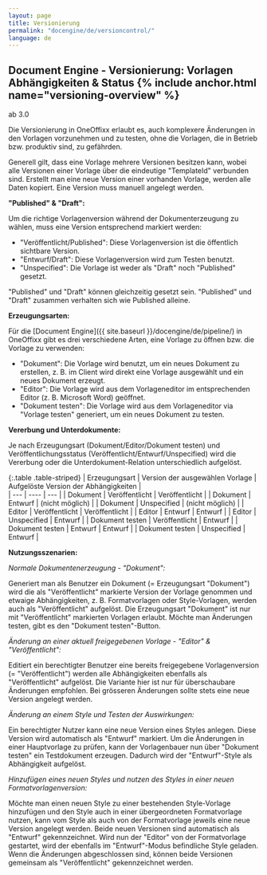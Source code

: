 ```yaml
---
layout: page
title: Versionierung
permalink: "docengine/de/versioncontrol/"
language: de
---
```


## Document Engine - Versionierung: Vorlagen Abhängigkeiten & Status {% include anchor.html name="versioning-overview" %}

<span class="label label-info">ab 3.0</span>

Die Versionierung in OneOffixx erlaubt es, auch komplexere Änderungen in den Vorlagen vorzunehmen und zu testen, ohne die Vorlagen, die in Betrieb bzw. produktiv sind, zu gefährden. 

Generell gilt, dass eine Vorlage mehrere Versionen besitzen kann, wobei alle Versionen einer Vorlage über die eindeutige "TemplateId" verbunden sind. Erstellt man eine neue Version einer vorhanden Vorlage, werden alle Daten kopiert. Eine Version muss manuell angelegt werden.

__"Published" & "Draft":__

Um die richtige Vorlagenversion während der Dokumenterzeugung zu wählen, muss eine Version entsprechend markiert werden:

* "Veröffentlicht/Published": Diese Vorlagenversion ist die öffentlich sichtbare Version.
* "Entwurf/Draft": Diese Vorlagenversion wird zum Testen benutzt.
* "Unspecified": Die Vorlage ist weder als "Draft" noch "Published" gesetzt.

"Published" und "Draft" können gleichzeitig gesetzt sein. "Published" und "Draft" zusammen verhalten sich wie Published alleine.

__Erzeugungsarten:__

Für die [Document Engine]({{ site.baseurl }}/docengine/de/pipeline/) in OneOffixx gibt es drei verschiedene Arten, eine Vorlage zu öffnen bzw. die Vorlage zu verwenden:

* "Dokument": Die Vorlage wird benutzt, um ein neues Dokument zu erstellen, z. B. im Client wird direkt eine Vorlage ausgewählt und ein neues Dokument erzeugt.
* "Editor": Die Vorlage wird aus dem Vorlageneditor im entsprechenden Editor (z. B. Microsoft Word) geöffnet.
* "Dokument testen": Die Vorlage wird aus dem Vorlageneditor via "Vorlage testen" generiert, um ein neues Dokument zu testen.

__Vererbung und Unterdokumente:__

Je nach Erzeugungsart (Dokument/Editor/Dokument testen) und Veröffentlichungsstatus (Veröffentlicht/Entwurf/Unspecified) wird die Vererbung oder die Unterdokument-Relation unterschiedlich aufgelöst. 

{:.table .table-striped}
| Erzeugungsart | Version der ausgewählen Vorlage | Aufgelöste Version der Abhängigkeiten |                      
| --- | ---- | --- |
| Dokument | Veröffentlicht | Veröffentlicht |
| Dokument | Entwurf | (nicht möglich) |
| Dokument | Unspecified | (nicht möglich) |
| Editor | Veröffentlicht | Veröffentlicht |
| Editor | Entwurf | Entwurf |
| Editor | Unspecified | Entwurf |
| Dokument testen | Veröffentlicht | Entwurf |
| Dokument testen | Entwurf | Entwurf |
| Dokument testen | Unspecified | Entwurf |

__Nutzungsszenarien:__

_Normale Dokumentenerzeugung - "Dokument":_

Generiert man als Benutzer ein Dokument (= Erzeugungsart "Dokument") wird die als "Veröffentlicht" markierte Version der Vorlage genommen und etwaige Abhängigkeiten, z. B. Formatvorlagen oder Style-Vorlagen, werden auch als "Veröffentlicht" aufgelöst.
Die Erzeugungsart "Dokument" ist nur mit "Veröffentlicht" markierten Vorlagen erlaubt. Möchte man Änderungen testen, gibt es den "Dokument testen"-Button. 

_Änderung an einer aktuell freigegebenen Vorlage - "Editor" & "Veröffentlicht":_

Editiert ein berechtigter Benutzer eine bereits freigegebene Vorlagenversion (= "Veröffentlicht") werden alle Abhängigkeiten ebenfalls als "Veröffentlicht" aufgelöst. Die Variante hier ist nur für überschaubare Änderungen empfohlen. Bei grösseren Änderungen sollte stets eine neue Version angelegt werden.

_Änderung an einem Style und Testen der Auswirkungen:_

Ein berechtigter Nutzer kann eine neue Version eines Styles anlegen. Diese Version wird automatisch als "Entwurf" markiert. Um die Änderungen in einer Hauptvorlage zu prüfen, kann der Vorlagenbauer nun über "Dokument testen" ein Testdokument erzeugen. Dadurch wird der "Entwurf"-Style als Abhängigkeit aufgelöst.

_Hinzufügen eines neuen Styles und nutzen des Styles in einer neuen Formatvorlagenversion:_

Möchte man einen neuen Style zu einer bestehenden Style-Vorlage hinzufügen und den Style auch in einer übergeordneten Formatvorlage nutzen, kann vom Style als auch von der Formatvorlage jeweils eine neue Version angelegt werden. Beide neuen Versionen sind automatisch als "Entwurf" gekennzeichnet. Wird nun der "Editor" von der Formatvorlage gestartet, wird der ebenfalls im "Entwurf"-Modus befindliche Style geladen. Wenn die Änderungen abgeschlossen sind, können beide Versionen gemeinsam als "Veröffentlicht" gekennzeichnet werden. 